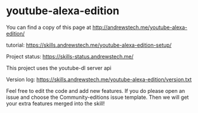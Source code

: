 # youtube-alexa-edition

You can find a copy of this page at http://andrewstech.me/youtube-alexa-edition/

tutorial: https://skills.andrewstech.me/youtube-alexa-edition-setup/

Project status: https://skills-status.andrewstech.me/

This project uses the youtube-dl server api

Version log: https://skills.andrewstech.me/youtube-alexa-edition/version.txt

Feel free to edit the code and add new features. If you do please open an issue and choose the Community-editions issue template. Then we will get your extra features merged into the skill!
